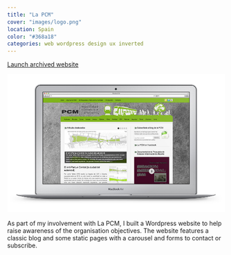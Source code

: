 ```yaml
---
title: "La PCM"
cover: "images/logo.png"
location: Spain
color: "#368a18"
categories: web wordpress design ux inverted
---
```


<p class="align-center">
<a class="btn" href="http://lapcm.herokuapp.com" target="_blank">Launch archived website</a>
</p>

![](./images/1.jpg)

As part of my involvement with La PCM, I built a Wordpress website to help raise awareness of the organisation objectives. The website features a classic blog and some static pages with a carousel and forms to contact or subscribe.
